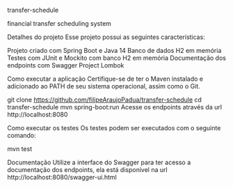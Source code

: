 transfer-schedule

financial transfer scheduling system

Detalhes do projeto
Esse projeto possui as seguintes características:

Projeto criado com Spring Boot e Java 14
Banco de dados H2 em memória
Testes com JUnit e Mockito com banco H2 em memória
Documentação dos endpoints com Swagger
Project Lombok

Como executar a aplicação
Certifique-se de ter o Maven instalado e adicionado ao PATH de seu sistema operacional, assim como o Git.

git clone https://github.com/filipeAraujoPadua/transfer-schedule
cd transfer-schedule
mvn spring-boot:run
Acesse os endpoints através da url http://localhost:8080

Como executar os testes
Os testes podem ser executados com o seguinte comando:

mvn test

Documentação
Utilize a interface do Swagger para ter acesso a documentação dos endpoints, ela está disponível na url http://localhost:8080/swagger-ui.html

